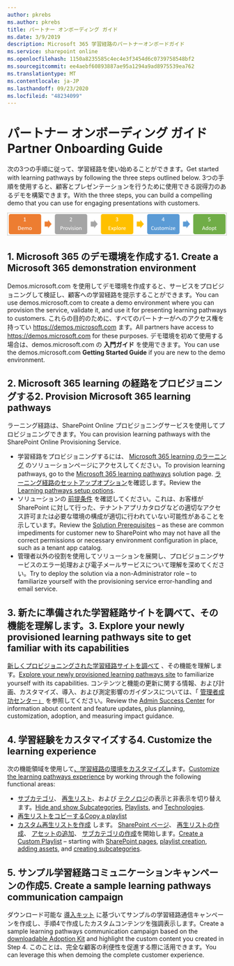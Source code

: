 ```yaml
---
author: pkrebs
ms.author: pkrebs
title: パートナー オンボーディング ガイド
ms.date: 3/9/2019
description: Microsoft 365 学習経路のパートナーオンボードガイド
ms.service: sharepoint online
ms.openlocfilehash: 1150a8235585c4ec4e3f3454d6c0739758548bf2
ms.sourcegitcommit: ee4aebf60893887ae95a1294a9ad8975539ea762
ms.translationtype: MT
ms.contentlocale: ja-JP
ms.lasthandoff: 09/23/2020
ms.locfileid: "48234099"
---
```

# <a name="partner-onboarding-guide"></a><span data-ttu-id="084e6-103">パートナー オンボーディング ガイド</span><span class="sxs-lookup"><span data-stu-id="084e6-103">Partner Onboarding Guide</span></span>
<span data-ttu-id="084e6-104">次の3つの手順に従って、学習経路を使い始めることができます。</span><span class="sxs-lookup"><span data-stu-id="084e6-104">Get started with learning pathways by following the three steps outlined below.</span></span> <span data-ttu-id="084e6-105">3つの手順を使用すると、顧客とプレゼンテーションを行うために使用できる説得力のあるデモを構築できます。</span><span class="sxs-lookup"><span data-stu-id="084e6-105">With the three steps, you can build a compelling demo that you can use for engaging presentations with customers.</span></span> 

![cg-partner-getfam.png](media/cg-partner-getfam.png)

## <a name="1-create-a-microsoft-365-demonstration-environment"></a><span data-ttu-id="084e6-107">1. Microsoft 365 のデモ環境を作成する</span><span class="sxs-lookup"><span data-stu-id="084e6-107">1. Create a Microsoft 365 demonstration environment</span></span>
<span data-ttu-id="084e6-108">Demos.microsoft.com を使用してデモ環境を作成すると、サービスをプロビジョニングして検証し、顧客への学習経路を提示することができます。</span><span class="sxs-lookup"><span data-stu-id="084e6-108">You can use demos.microsoft.com to create a demo environment where you can provision the service, validate it, and use it for presenting learning pathways to customers.</span></span> <span data-ttu-id="084e6-109">これらの目的のために、すべてのパートナーがへのアクセス権を持ってい https://demos.microsoft.com ます。</span><span class="sxs-lookup"><span data-stu-id="084e6-109">All partners have access to https://demos.microsoft.com for these purposes.</span></span> <span data-ttu-id="084e6-110">デモ環境を初めて使用する場合は、demos.microsoft.com の **入門ガイド** を使用できます。</span><span class="sxs-lookup"><span data-stu-id="084e6-110">You can use the demos.microsoft.com **Getting Started Guide** if you are new to the demo environment.</span></span>

## <a name="2-provision-microsoft-365-learning-pathways"></a><span data-ttu-id="084e6-111">2. Microsoft 365 learning の経路をプロビジョニングする</span><span class="sxs-lookup"><span data-stu-id="084e6-111">2. Provision Microsoft 365 learning pathways</span></span>
<span data-ttu-id="084e6-112">ラーニング経路は、SharePoint Online プロビジョニングサービスを使用してプロビジョニングできます。</span><span class="sxs-lookup"><span data-stu-id="084e6-112">You can provision learning pathways with the SharePoint Online Provisioning Service.</span></span>
- <span data-ttu-id="084e6-113">学習経路をプロビジョニングするには、 [Microsoft 365 learning のラーニング](https://provisioning.sharepointpnp.com/details/3df8bd55-b872-4c9d-88e3-6b2f05344239) のソリューションページにアクセスしてください。</span><span class="sxs-lookup"><span data-stu-id="084e6-113">To provision learning pathways, go to the [Microsoft 365 learning pathways](https://provisioning.sharepointpnp.com/details/3df8bd55-b872-4c9d-88e3-6b2f05344239) solution page.</span></span> <span data-ttu-id="084e6-114">[ラーニング経路のセットアップオプション](https://docs.microsoft.com/office365/customlearning/custom_setupoptions)を確認します。</span><span class="sxs-lookup"><span data-stu-id="084e6-114">Review the [Learning pathways setup options](https://docs.microsoft.com/office365/customlearning/custom_setupoptions).</span></span> 
- <span data-ttu-id="084e6-115">ソリューションの [前提条件](https://docs.microsoft.com/office365/customlearning/custom_provision) を確認してください。これは、お客様が SharePoint に対して行った、テナントアプリカタログなどの適切なアクセス許可または必要な環境の構成が適切に行われていない可能性があることを示しています。</span><span class="sxs-lookup"><span data-stu-id="084e6-115">Review the [Solution Prerequisites](https://docs.microsoft.com/office365/customlearning/custom_provision) – as these are common impediments for customer new to SharePoint who may not have all the correct permissions or necessary environment configuration in place, such as a tenant app catalog.</span></span>
- <span data-ttu-id="084e6-116">管理者以外の役割を使用してソリューションを展開し、プロビジョニングサービスのエラー処理および電子メールサービスについて理解を深めてください。</span><span class="sxs-lookup"><span data-stu-id="084e6-116">Try to deploy the solution via a non-Administrator role – to familiarize yourself with the provisioning service error-handling and email service.</span></span>

## <a name="3-explore-your-newly-provisioned-learning-pathways-site-to-get-familiar-with-its-capabilities"></a><span data-ttu-id="084e6-117">3. 新たに準備された学習経路サイトを調べて、その機能を理解します。</span><span class="sxs-lookup"><span data-stu-id="084e6-117">3. Explore your newly provisioned learning pathways site to get familiar with its capabilities</span></span>
<span data-ttu-id="084e6-118">[新しくプロビジョニングされた学習経路サイトを調べて](https://docs.microsoft.com/office365/customlearning/custom_exploresite) 、その機能を理解します。</span><span class="sxs-lookup"><span data-stu-id="084e6-118">[Explore your newly provisioned learning pathways site](https://docs.microsoft.com/office365/customlearning/custom_exploresite) to familiarize yourself with its capabilities.</span></span> <span data-ttu-id="084e6-119">コンテンツと機能の更新に関する情報、および計画、カスタマイズ、導入、および測定影響のガイダンスについては、「 [管理者成功センター」](https://docs.microsoft.com/office365/customlearning/custom_successcenter) を参照してください。</span><span class="sxs-lookup"><span data-stu-id="084e6-119">Review the [Admin Success Center](https://docs.microsoft.com/office365/customlearning/custom_successcenter) for information about content and feature updates, plus planning, customization, adoption, and measuring impact guidance.</span></span>

## <a name="4-customize-the-learning-experience"></a><span data-ttu-id="084e6-120">4. 学習経験をカスタマイズする</span><span class="sxs-lookup"><span data-stu-id="084e6-120">4. Customize the learning experience</span></span>
<span data-ttu-id="084e6-121">次の機能領域を使用して[、学習経路の環境をカスタマイズし](https://docs.microsoft.com/office365/customlearning/custom_overview)ます。</span><span class="sxs-lookup"><span data-stu-id="084e6-121">[Customize the learning pathways experience](https://docs.microsoft.com/office365/customlearning/custom_overview) by working through the following functional areas:</span></span>
- <span data-ttu-id="084e6-122">[サブカテゴリ](https://docs.microsoft.com/office365/customlearning/custom_hideshowsub)、 [再生リスト](https://docs.microsoft.com/office365/customlearning/custom_hideshowplaylists)、および [テクノロジ](https://docs.microsoft.com/office365/customlearning/custom_hideshowtech)の表示と非表示を切り替えます。</span><span class="sxs-lookup"><span data-stu-id="084e6-122">[Hide and show Subcategories](https://docs.microsoft.com/office365/customlearning/custom_hideshowsub), [Playlists](https://docs.microsoft.com/office365/customlearning/custom_hideshowplaylists), and [Technologies](https://docs.microsoft.com/office365/customlearning/custom_hideshowtech).</span></span>
- [<span data-ttu-id="084e6-123">再生リストをコピーする</span><span class="sxs-lookup"><span data-stu-id="084e6-123">Copy a playlist</span></span>](https://docs.microsoft.com/office365/customlearning/custom_copyplaylist)
- <span data-ttu-id="084e6-124">[カスタム再生リストを作成](https://docs.microsoft.com/office365/customlearning/custom_createnewplaylist) します。 [SharePoint ページ](https://docs.microsoft.com/office365/customlearning/custom_createnewpage)、 [再生リストの作成](https://docs.microsoft.com/office365/customlearning/custom_createnewplaylist)、 [アセットの追加](https://docs.microsoft.com/office365/customlearning/custom_addassets)、 [サブカテゴリの作成](https://docs.microsoft.com/office365/customlearning/custom_createnewcat)を開始します。</span><span class="sxs-lookup"><span data-stu-id="084e6-124">[Create a Custom Playlist](https://docs.microsoft.com/office365/customlearning/custom_createnewplaylist) – starting with [SharePoint pages](https://docs.microsoft.com/office365/customlearning/custom_createnewpage), [playlist creation](https://docs.microsoft.com/office365/customlearning/custom_createnewplaylist), [adding assets](https://docs.microsoft.com/office365/customlearning/custom_addassets), and [creating subcategories](https://docs.microsoft.com/office365/customlearning/custom_createnewcat).</span></span>

## <a name="5-create-a-sample-learning-pathways-communication-campaign"></a><span data-ttu-id="084e6-125">5. サンプル学習経路コミュニケーションキャンペーンの作成</span><span class="sxs-lookup"><span data-stu-id="084e6-125">5. Create a sample learning pathways communication campaign</span></span>
<span data-ttu-id="084e6-126">ダウンロード可能な [導入キット](https://teamworktools.azurewebsites.net/m365lp/m365lpadoptionkit.zip) に基づいてサンプルの学習経路通信キャンペーンを作成し、手順4で作成したカスタムコンテンツを強調表示します。</span><span class="sxs-lookup"><span data-stu-id="084e6-126">Create a sample learning pathways communication campaign based on the [downloadable Adoption Kit](https://teamworktools.azurewebsites.net/m365lp/m365lpadoptionkit.zip) and highlight the custom content you created in Step 4.</span></span> <span data-ttu-id="084e6-127">このことは、完全な顧客の利便性を促進する際に活用できます。</span><span class="sxs-lookup"><span data-stu-id="084e6-127">You can leverage this when demoing the complete customer experience.</span></span> 


